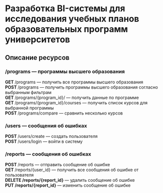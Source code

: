 # Разработка BI-системы для исследования учебных планов образовательных программ университетов
## Описание ресурсов
### /programs — программы высшего образования
<b> GET </b> /programs — получить все программы высшего образования <br>
<b> POST </b> /programs — получить программы высшего образования согласно выбранным фильтрам <br>
<b> GET </b> /programs/{program_id}/ — получить данные по программе <br>
<b> GET </b> /programs/{program_id}/courses — получить список курсов для выбранной программы <br>
<b> POST </b> /programs/compare — сравнить несколько курсов <br>

### /users — сообщения об ошибках
<b> POST </b> /users/create — создать пользователя <br>
<b> POST </b> /users/login — войти в систему <br>

### /reports — сообщения об ошибках
<b> POST </b> /reports — отправить сообщение об ошибке <br>
<b> GET </b> /reports/{user_id} — получить все сообщения об ошибке от пользователя <br>
<b> DELETE /reports/{report_id} </b> — удалить сообщение об ошибке <br>
<b> PUT /reports/{report_id} </b> — изменить сообщение об ошибке <br>

